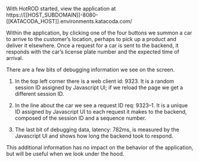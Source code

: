 With HotROD started, view the application at https://[[HOST_SUBDOMAIN]]-8080-[[KATACODA_HOST]].environments.katacoda.com/

Within the application, by clicking one of the four buttons we summon a car to arrive to the customer’s location, perhaps to pick up a product and deliver it elsewhere. Once a request for a car is sent to the backend, it responds with the car’s license plate number and the expected time of arrival.

There are a few bits of debugging information we see on the screen.

1) In the top left corner there is a web client id: 9323. It is a random session ID assigned by Javascript UI; if we reload the page we get a different session ID.

2) In the line about the car we see a request ID req: 9323–1. It is a unique ID assigned by Javascript UI to each request it makes to the backend, composed of the session ID and a sequence number.

3) The last bit of debugging data, latency: 782ms, is measured by the Javascript UI and shows how long the backend took to respond.

This additional information has no impact on the behavior of the application, but will be useful when we look under the hood.
